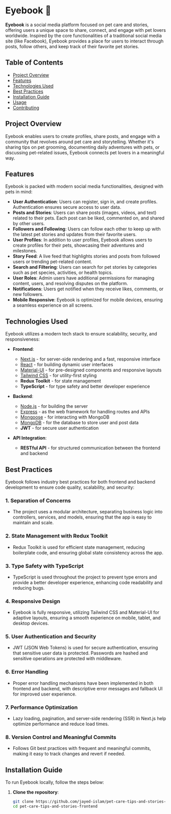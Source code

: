 # Eyebook 🐾

**Eyebook** is a social media platform focused on pet care and stories, offering users a unique space to share, connect, and engage with pet lovers worldwide. Inspired by the core functionalities of a traditional social media site (like Facebook), Eyebook provides a place for users to interact through posts, follow others, and keep track of their favorite pet stories.

## Table of Contents

- [Project Overview](#project-overview)
- [Features](#features)
- [Technologies Used](#technologies-used)
- [Best Practices](#best-practices)
- [Installation Guide](#installation-guide)
- [Usage](#usage)
- [Contributing](#contributing)

## Project Overview

Eyebook enables users to create profiles, share posts, and engage with a community that revolves around pet care and storytelling. Whether it's sharing tips on pet grooming, documenting daily adventures with pets, or discussing pet-related issues, Eyebook connects pet lovers in a meaningful way.

## Features

Eyebook is packed with modern social media functionalities, designed with pets in mind:

- **User Authentication**: Users can register, sign in, and create profiles. Authentication ensures secure access to user data.
- **Posts and Stories**: Users can share posts (images, videos, and text) related to their pets. Each post can be liked, commented on, and shared by other users.
- **Followers and Following**: Users can follow each other to keep up with the latest pet stories and updates from their favorite users.
- **User Profiles**: In addition to user profiles, Eyebook allows users to create profiles for their pets, showcasing their adventures and milestones.
- **Story Feed**: A live feed that highlights stories and posts from followed users or trending pet-related content.
- **Search and Filtering**: Users can search for pet stories by categories such as pet species, activities, or health topics.
- **User Roles**: Admin users have additional permissions for managing content, users, and resolving disputes on the platform.
- **Notifications**: Users get notified when they receive likes, comments, or new followers.
- **Mobile Responsive**: Eyebook is optimized for mobile devices, ensuring a seamless experience on all screens.

## Technologies Used

Eyebook utilizes a modern tech stack to ensure scalability, security, and responsiveness:

- **Frontend**:

  - [Next.js](https://nextjs.org/) - for server-side rendering and a fast, responsive interface
  - [React](https://reactjs.org/) - for building dynamic user interfaces
  - [Material-UI](https://mui.com/) - for pre-designed components and responsive layouts
  - [Tailwind CSS](https://tailwindcss.com/) - for utility-first styling
  - **Redux Toolkit** - for state management
  - **TypeScript** - for type safety and better developer experience

- **Backend**:

  - [Node.js](https://nodejs.org/) - for building the server
  - [Express](https://expressjs.com/) - as the web framework for handling routes and APIs
  - [Mongoose](https://mongoosejs.com/) - for interacting with MongoDB
  - [MongoDB](https://www.mongodb.com/) - for the database to store user and post data
  - **JWT** - for secure user authentication

- **API Integration**:

  - **RESTful API** - for structured communication between the frontend and backend

## Best Practices

Eyebook follows industry best practices for both frontend and backend development to ensure code quality, scalability, and security:

### 1. **Separation of Concerns**

- The project uses a modular architecture, separating business logic into controllers, services, and models, ensuring that the app is easy to maintain and scale.

### 2. **State Management with Redux Toolkit**

- Redux Toolkit is used for efficient state management, reducing boilerplate code, and ensuring global state consistency across the app.

### 3. **Type Safety with TypeScript**

- TypeScript is used throughout the project to prevent type errors and provide a better developer experience, enhancing code readability and reducing bugs.

### 4. **Responsive Design**

- Eyebook is fully responsive, utilizing Tailwind CSS and Material-UI for adaptive layouts, ensuring a smooth experience on mobile, tablet, and desktop devices.

### 5. **User Authentication and Security**

- JWT (JSON Web Tokens) is used for secure authentication, ensuring that sensitive user data is protected. Passwords are hashed and sensitive operations are protected with middleware.

### 6. **Error Handling**

- Proper error handling mechanisms have been implemented in both frontend and backend, with descriptive error messages and fallback UI for improved user experience.

### 7. **Performance Optimization**

- Lazy loading, pagination, and server-side rendering (SSR) in Next.js help optimize performance and reduce load times.

### 8. **Version Control and Meaningful Commits**

- Follows Git best practices with frequent and meaningful commits, making it easy to track changes and revert if needed.

## Installation Guide

To run Eyebook locally, follow the steps below:

1. **Clone the repository**:
   ```bash
   git clone https://github.com/jayed-islam/pet-care-tips-and-stories-frontend
   cd pet-care-tips-and-stories-frontend
   ```

